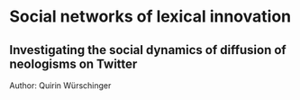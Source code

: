 # Social networks of lexical innovation
## Investigating the social dynamics of diffusion of neologisms on Twitter

Author: Quirin Würschinger
